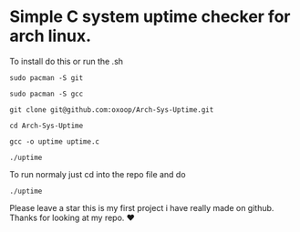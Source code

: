 # Simple C system uptime checker for arch linux. 

To install do this or run the .sh


```
sudo pacman -S git

sudo pacman -S gcc

git clone git@github.com:oxoop/Arch-Sys-Uptime.git

cd Arch-Sys-Uptime

gcc -o uptime uptime.c

./uptime

```
To run normaly just cd into the repo file and do 
```
./uptime
```

Please leave a star this is my first project i have really made on github.
Thanks for looking at my repo. ❤️
